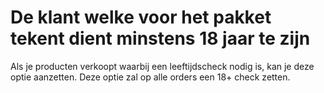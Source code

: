 # De klant welke voor het pakket tekent dient minstens 18 jaar te zijn

Als je producten verkoopt waarbij een leeftijdscheck nodig is, kan je deze optie
aanzetten. Deze optie zal op alle orders een 18+ check zetten.

<MPImg src="/documentation/shopware/shopware-leeftijdscontrole.svg" alt="Shopware leeftijdscontrole" />
